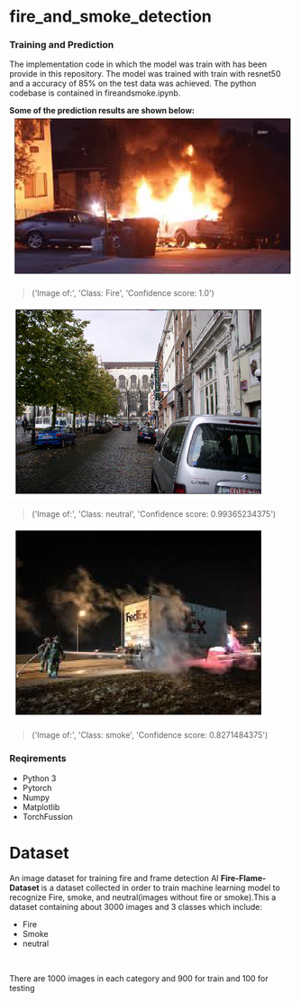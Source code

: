 # fire_and_smoke_detection


### Training and Prediction
 
The implementation code in which the model was train with has been provide in this repository. The model was trained with train with resnet50 and a accuracy of 85% on the test data was achieved. The python codebase is contained in fireandsmoke.ipynb. 

<strong>Some of the prediction results are shown below:</strong> <br>
![fire](./results/fire.png)
> ('Image of:', 'Class: Fire', 'Confidence score: 1.0') 

![nuetral](./results/nuetral.png)
> ('Image of:', 'Class: neutral', 'Confidence score: 0.99365234375') 

![smoke](./results/smoke.png)
> ('Image of:', 'Class: smoke', 'Confidence score: 0.8271484375') 


### Reqirements

* Python 3
* Pytorch
* Numpy
* Matplotlib
* TorchFussion

# Dataset
An image dataset for training fire and frame detection AI
<strong> Fire-Flame-Dataset </strong> is a dataset collected in order to train machine learning model to recognize Fire, smoke, and neutral(images without fire or smoke).This a dataset containing about 3000 images and 3 classes which include:
* Fire 
* Smoke
* neutral 
<br>

There are 1000 images in each category and 900 for train and 100 for testing
